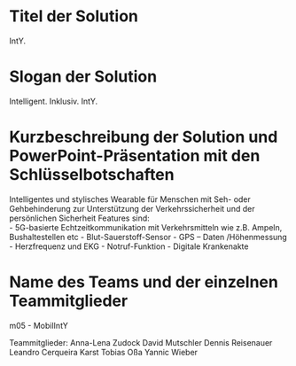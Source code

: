 # Titel der Solution

IntY.

# Slogan der Solution

Intelligent.
Inklusiv.
IntY.

# Kurzbeschreibung der Solution und PowerPoint-Präsentation mit den Schlüsselbotschaften

Intelligentes und stylisches Wearable für Menschen mit Seh- oder Gehbehinderung zur Unterstützung der Verkehrssicherheit und der persönlichen Sicherheit
Features sind:	
		- 5G-basierte Echtzeitkommunikation mit Verkehrsmitteln wie z.B. Ampeln, Bushaltestellen etc
		- Blut-Sauerstoff-Sensor 
		- GPS – Daten /Höhenmessung 
		- Herzfrequenz und EKG
		- Notruf-Funktion
		- Digitale Krankenakte 

# Name des Teams und der einzelnen Teammitglieder

m05 - MobilIntY

Teammitglieder:
Anna-Lena Zudock
David Mutschler
Dennis Reisenauer
Leandro Cerqueira Karst
Tobias Oßa
Yannic Wieber
